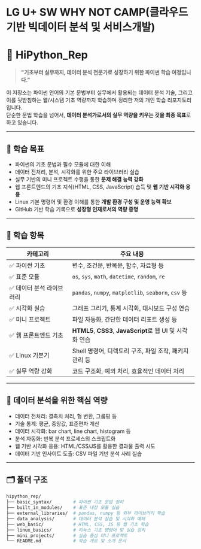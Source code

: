 # LG U+ SW WHY NOT CAMP(클라우드 기반 빅데이터 분석 및 서비스개발)
# 📘 HiPython_Rep

> **"기초부터 실무까지, 데이터 분석 전문가로 성장하기 위한 파이썬 학습 여정입니다."**

이 저장소는 파이썬 언어의 기본 문법부터 실무에서 활용되는 데이터 분석 기술, 그리고 이를 뒷받침하는 웹/시스템 기초 역량까지 학습하며 정리한 저의 개인 학습 리포지토리입니다.  
단순한 문법 학습을 넘어서, **데이터 분석가로서의 실무 역량을 키우는 것을 최종 목표**로 하고 있습니다.

---

## 🎯 학습 목표

- 파이썬의 기초 문법과 필수 모듈에 대한 이해
- 데이터 전처리, 분석, 시각화를 위한 주요 라이브러리 실습
- 실무 기반의 미니 프로젝트 수행을 통한 **문제 해결 능력 강화**
- 웹 프론트엔드의 기초 지식(HTML, CSS, JavaScript) 습득 및 **웹 기반 시각화 응용**
- Linux 기본 명령어 및 환경 이해를 통한 **개발 환경 구성 및 운영 능력 확보**
- GitHub 기반 학습 기록으로 **성장형 인재로서의 역량 증명**

---

## 📌 학습 항목

| 카테고리 | 주요 내용 |
|----------|------------|
| ✅ 파이썬 기초 | 변수, 조건문, 반복문, 함수, 자료형 등 |
| ✅ 표준 모듈 | `os`, `sys`, `math`, `datetime`, `random`, `re` |
| ✅ 데이터 분석 라이브러리 | `pandas`, `numpy`, `matplotlib`, `seaborn`, `csv` 등 |
| ✅ 시각화 실습 | 그래프 그리기, 통계 시각화, 대시보드 구성 연습 |
| ✅ 미니 프로젝트 | 파일 자동화, 간단한 데이터 리포트 생성 등 |
| ✅ 웹 프론트엔드 기초 | **HTML5**, **CSS3**, **JavaScript**로 웹 UI 및 시각화 연습 |
| ✅ Linux 기본기 | Shell 명령어, 디렉토리 구조, 파일 조작, 패키지 관리 등 |
| ✅ 실무 역량 강화 | 코드 구조화, 예외 처리, 효율적인 데이터 처리 |

---

## 🧠 데이터 분석을 위한 핵심 역량

- 데이터 전처리: 결측치 처리, 형 변환, 그룹핑 등
- 기술 통계: 평균, 중앙값, 표준편차 계산
- 데이터 시각화: bar chart, line chart, histogram 등
- 분석 자동화: 반복 분석 프로세스의 스크립트화
- 웹 기반 시각화 응용: HTML/CSS/JS를 활용한 결과물 출력 시도
- 데이터 기반 인사이트 도출: CSV 파일 기반 분석 사례 실습

---

## 🗂️ 폴더 구조

```bash
hipython_rep/
├── basic_syntax/        # 파이썬 기초 문법 정리
├── built_in_modules/    # 표준 내장 모듈 실습
├── external_libraries/  # pandas, numpy 등 외부 라이브러리 학습
├── data_analysis/       # 데이터 분석 실습 및 시각화 예제
├── web_basic/           # HTML, CSS, JS 등 웹 기초 학습
├── linux_basics/        # 리눅스 기초 명령어 및 실습 정리
├── mini_projects/       # 실습 중심 미니 프로젝트
└── README.md            # 학습 개요 및 소개 문서
